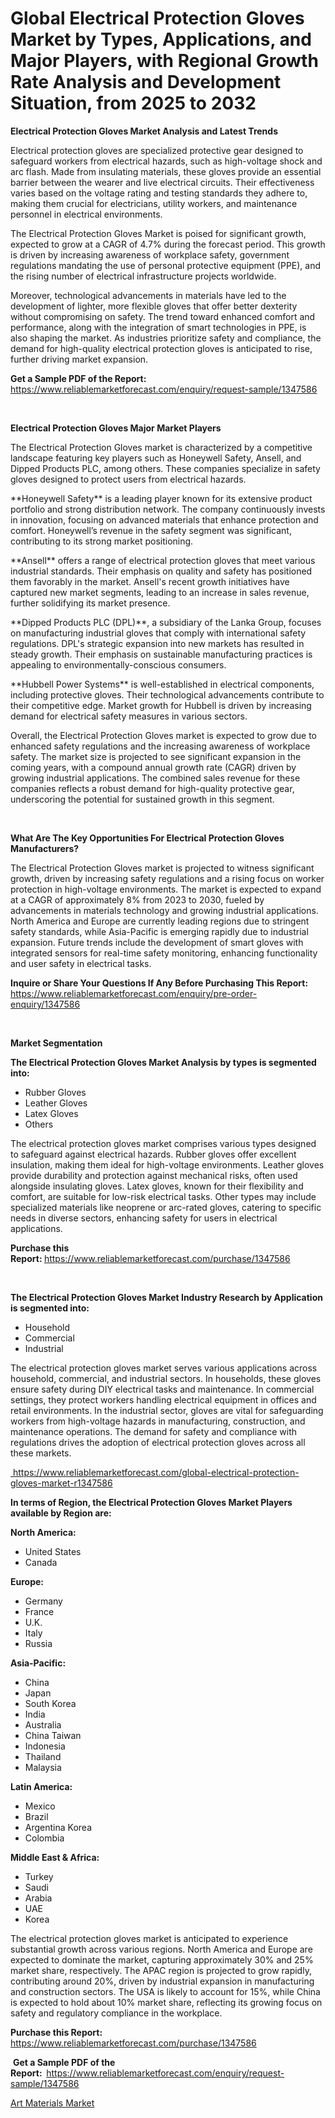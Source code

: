 <p><h1>Global Electrical Protection Gloves Market by Types, Applications, and Major Players, with Regional Growth Rate Analysis and Development Situation, from 2025 to 2032</h1></p><p><strong>Electrical Protection Gloves Market Analysis and Latest Trends</strong></p>
<p><p>Electrical protection gloves are specialized protective gear designed to safeguard workers from electrical hazards, such as high-voltage shock and arc flash. Made from insulating materials, these gloves provide an essential barrier between the wearer and live electrical circuits. Their effectiveness varies based on the voltage rating and testing standards they adhere to, making them crucial for electricians, utility workers, and maintenance personnel in electrical environments.</p><p>The Electrical Protection Gloves Market is poised for significant growth, expected to grow at a CAGR of 4.7% during the forecast period. This growth is driven by increasing awareness of workplace safety, government regulations mandating the use of personal protective equipment (PPE), and the rising number of electrical infrastructure projects worldwide. </p><p>Moreover, technological advancements in materials have led to the development of lighter, more flexible gloves that offer better dexterity without compromising on safety. The trend toward enhanced comfort and performance, along with the integration of smart technologies in PPE, is also shaping the market. As industries prioritize safety and compliance, the demand for high-quality electrical protection gloves is anticipated to rise, further driving market expansion.</p></p>
<p><strong>Get a Sample PDF of the Report:&nbsp;</strong> <a href="https://www.reliablemarketforecast.com/enquiry/request-sample/1347586?utm_campaign=1885&utm_medium=2&utm_source=Github&utm_content=ia&utm_term=06022025&utm_id=electrical-protection-gloves">https://www.reliablemarketforecast.com/enquiry/request-sample/1347586</a></p>
<p>&nbsp;</p>
<p><strong>Electrical Protection Gloves Major Market Players</strong></p>
<p><p>The Electrical Protection Gloves market is characterized by a competitive landscape featuring key players such as Honeywell Safety, Ansell, and Dipped Products PLC, among others. These companies specialize in safety gloves designed to protect users from electrical hazards. </p><p>**Honeywell Safety** is a leading player known for its extensive product portfolio and strong distribution network. The company continuously invests in innovation, focusing on advanced materials that enhance protection and comfort. Honeywell’s revenue in the safety segment was significant, contributing to its strong market positioning.</p><p>**Ansell** offers a range of electrical protection gloves that meet various industrial standards. Their emphasis on quality and safety has positioned them favorably in the market. Ansell's recent growth initiatives have captured new market segments, leading to an increase in sales revenue, further solidifying its market presence.</p><p>**Dipped Products PLC (DPL)**, a subsidiary of the Lanka Group, focuses on manufacturing industrial gloves that comply with international safety regulations. DPL's strategic expansion into new markets has resulted in steady growth. Their emphasis on sustainable manufacturing practices is appealing to environmentally-conscious consumers.</p><p>**Hubbell Power Systems** is well-established in electrical components, including protective gloves. Their technological advancements contribute to their competitive edge. Market growth for Hubbell is driven by increasing demand for electrical safety measures in various sectors.</p><p>Overall, the Electrical Protection Gloves market is expected to grow due to enhanced safety regulations and the increasing awareness of workplace safety. The market size is projected to see significant expansion in the coming years, with a compound annual growth rate (CAGR) driven by growing industrial applications. The combined sales revenue for these companies reflects a robust demand for high-quality protective gear, underscoring the potential for sustained growth in this segment.</p></p>
<p>&nbsp;</p>
<p><strong>What Are The Key Opportunities For Electrical Protection Gloves Manufacturers?</strong></p>
<p><p>The Electrical Protection Gloves market is projected to witness significant growth, driven by increasing safety regulations and a rising focus on worker protection in high-voltage environments. The market is expected to expand at a CAGR of approximately 8% from 2023 to 2030, fueled by advancements in materials technology and growing industrial applications. North America and Europe are currently leading regions due to stringent safety standards, while Asia-Pacific is emerging rapidly due to industrial expansion. Future trends include the development of smart gloves with integrated sensors for real-time safety monitoring, enhancing functionality and user safety in electrical tasks.</p></p>
<p><strong>Inquire or Share Your Questions If Any Before Purchasing This Report:</strong> <a href="https://www.reliablemarketforecast.com/enquiry/pre-order-enquiry/1347586?utm_campaign=1885&utm_medium=2&utm_source=Github&utm_content=ia&utm_term=06022025&utm_id=electrical-protection-gloves">https://www.reliablemarketforecast.com/enquiry/pre-order-enquiry/1347586</a></p>
<p>&nbsp;</p>
<p><strong>Market Segmentation</strong></p>
<p><strong>The Electrical Protection Gloves Market Analysis by types is segmented into:</strong></p>
<p><ul><li>Rubber Gloves</li><li>Leather Gloves</li><li>Latex Gloves</li><li>Others</li></ul></p>
<p><p>The electrical protection gloves market comprises various types designed to safeguard against electrical hazards. Rubber gloves offer excellent insulation, making them ideal for high-voltage environments. Leather gloves provide durability and protection against mechanical risks, often used alongside insulating gloves. Latex gloves, known for their flexibility and comfort, are suitable for low-risk electrical tasks. Other types may include specialized materials like neoprene or arc-rated gloves, catering to specific needs in diverse sectors, enhancing safety for users in electrical applications.</p></p>
<p><strong>Purchase this Report:&nbsp;</strong><a href="https://www.reliablemarketforecast.com/purchase/1347586?utm_campaign=1885&utm_medium=2&utm_source=Github&utm_content=ia&utm_term=06022025&utm_id=electrical-protection-gloves">https://www.reliablemarketforecast.com/purchase/1347586</a></p>
<p>&nbsp;</p>
<p><strong>The Electrical Protection Gloves Market Industry Research by Application is segmented into:</strong></p>
<p><ul><li>Household</li><li>Commercial</li><li>Industrial</li></ul></p>
<p><p>The electrical protection gloves market serves various applications across household, commercial, and industrial sectors. In households, these gloves ensure safety during DIY electrical tasks and maintenance. In commercial settings, they protect workers handling electrical equipment in offices and retail environments. In the industrial sector, gloves are vital for safeguarding workers from high-voltage hazards in manufacturing, construction, and maintenance operations. The demand for safety and compliance with regulations drives the adoption of electrical protection gloves across all these markets.</p></p>
<p><a href="https://www.reliablemarketforecast.com/global-electrical-protection-gloves-market-r1347586?utm_campaign=1885&utm_medium=2&utm_source=Github&utm_content=ia&utm_term=06022025&utm_id=electrical-protection-gloves">&nbsp;https://www.reliablemarketforecast.com/global-electrical-protection-gloves-market-r1347586</a></p>
<p><strong>In terms of Region, the Electrical Protection Gloves Market Players available by Region are:</strong></p>
<p>
    <p> <strong> North America: </strong>
        <ul>
            <li>United States</li>
            <li>Canada</li>
        </ul>
        </p> 
    <p> <strong> Europe: </strong>
        <ul>
            <li>Germany</li>
            <li>France</li>
            <li>U.K.</li>
            <li>Italy</li>
            <li>Russia</li>
        </ul>
        </p> 
    <p> <strong> Asia-Pacific: </strong>
        <ul>
            <li>China</li>
            <li>Japan</li>
            <li>South Korea</li>
            <li>India</li>
            <li>Australia</li>
            <li>China Taiwan</li>
            <li>Indonesia</li>
            <li>Thailand</li>
            <li>Malaysia</li>
        </ul>
        </p> 
    <p> <strong> Latin America: </strong>
        <ul>
            <li>Mexico</li>
            <li>Brazil</li>
            <li>Argentina Korea</li>
            <li>Colombia</li>
        </ul>
        </p> 
    <p> <strong> Middle East & Africa: </strong>
        <ul>
            <li>Turkey</li>
            <li>Saudi</li>
            <li>Arabia</li>
            <li>UAE</li>
            <li>Korea</li>
        </ul>
    </p>
    </p>
<p><p>The electrical protection gloves market is anticipated to experience substantial growth across various regions. North America and Europe are expected to dominate the market, capturing approximately 30% and 25% market share, respectively. The APAC region is projected to grow rapidly, contributing around 20%, driven by industrial expansion in manufacturing and construction sectors. The USA is likely to account for 15%, while China is expected to hold about 10% market share, reflecting its growing focus on safety and regulatory compliance in the workplace.</p></p>
<p><strong>Purchase this Report: </strong><a href="https://www.reliablemarketforecast.com/purchase/1347586?utm_campaign=1885&utm_medium=2&utm_source=Github&utm_content=ia&utm_term=06022025&utm_id=electrical-protection-gloves">https://www.reliablemarketforecast.com/purchase/1347586</a></p>
<p>&nbsp;<strong>Get a Sample PDF of the Report:&nbsp;&nbsp;</strong><a href="https://www.reliablemarketforecast.com/enquiry/request-sample/1347586?utm_campaign=1885&utm_medium=2&utm_source=Github&utm_content=ia&utm_term=06022025&utm_id=electrical-protection-gloves">https://www.reliablemarketforecast.com/enquiry/request-sample/1347586</a></p>
<p><strong></strong></p>
<p><p><a href="https://github.com/sofayahoo2023/Market-Research-Report-List-6/blob/main/art-materials-market.md?utm_campaign=1885&utm_medium=2&utm_source=Github&utm_content=ia&utm_term=06022025&utm_id=electrical-protection-gloves">Art Materials Market</a></p></p>